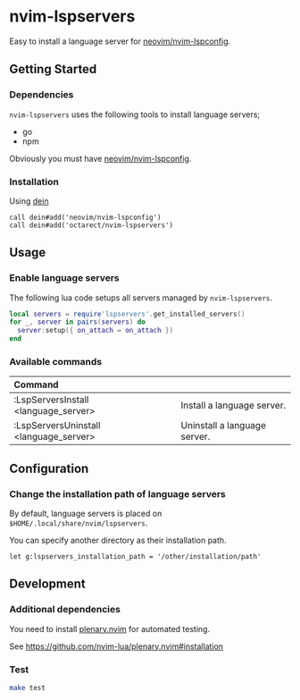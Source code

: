 # nvim-lspservers

Easy to install a language server for [neovim/nvim-lspconfig](https://github.com/neovim/nvim-lspconfig).

## Getting Started

### Dependencies

`nvim-lspservers` uses the following tools to install language servers;

- go
- npm

Obviously you must have [neovim/nvim-lspconfig](https://github.com/neovim/nvim-lspconfig).

### Installation

Using [dein](https://github.com/Shougo/dein.vim)

```nvim
call dein#add('neovim/nvim-lspconfig')
call dein#add('octarect/nvim-lspservers')
```

## Usage

### Enable language servers

The following lua code setups all servers managed by `nvim-lspservers`.

```lua
local servers = require'lspservers'.get_installed_servers()
for _, server in pairs(servers) do
  server:setup({ on_attach = on_attach })
end
```

### Available commands

| Command                                |                              |
|:---------------------------------------|:-----------------------------|
| :LspServersInstall <language_server>   | Install a language server.   |
| :LspServersUninstall <language_server> | Uninstall a language server. |


## Configuration

### Change the installation path of language servers

By default, language servers is placed on `$HOME/.local/share/nvim/lspservers`.

You can specify another directory as their installation path.

```nvim
let g:lspservers_installation_path = '/other/installation/path'
```

## Development

### Additional dependencies

You need to install [plenary.nvim](https://github.com/nvim-lua/plenary.nvim) for automated testing.

See https://github.com/nvim-lua/plenary.nvim#installation

### Test

```bash
make test
```

